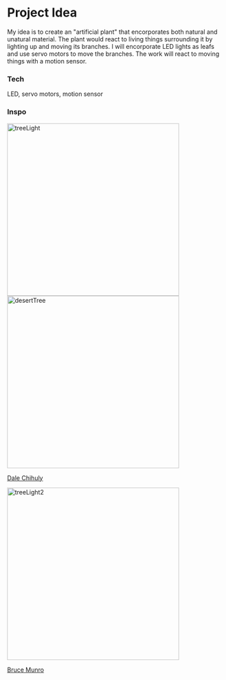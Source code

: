 # Project Idea
My idea is to create an "artificial plant" that encorporates both natural and unatural material. The plant would react to living things surrounding it by lighting up and moving its branches. I will encorporate LED lights as leafs and use servo motors to move the branches. The work will react to moving things with a motion sensor.

### Tech
LED, servo motors, motion sensor

### Inspo
<img width="400" alt="treeLight" src="https://user-images.githubusercontent.com/84767210/189599077-0462831c-2a5a-4981-834a-dc49b6fec054.jpg">

<img width="400" alt="desertTree" src="https://user-images.githubusercontent.com/84767210/189599019-97966d80-deab-4b9b-92f8-3dcfc2cc5010.png">

[Dale Chihuly](http://rimasuqi.com/dale-chihuly-desert-installationst-new-york-times/)


<img width="400" alt="treeLight2" src="https://user-images.githubusercontent.com/84767210/189600568-f2c8af4a-951e-40d8-9201-d7bb16406e50.jpg">

[Bruce Munro](https://www.brucemunro.co.uk/exhibitions/bruce-munro-light-desert-botanical-garden/)
